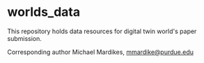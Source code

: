 # worlds_data

This repository holds data resources for digital twin world's paper submission.

Corresponding author Michael Mardikes, mmardike@purdue.edu
